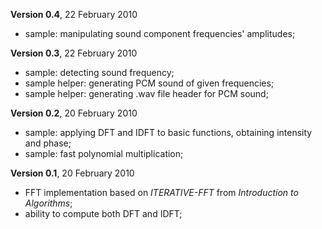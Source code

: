 **Version 0.4**, 22 February 2010<br />
+ sample: manipulating sound component frequencies' amplitudes;<br />

**Version 0.3**, 22 February 2010<br />
+ sample: detecting sound frequency;<br />
+ sample helper: generating PCM sound of given frequencies;<br />
+ sample helper: generating .wav file header for PCM sound;<br />

**Version 0.2**, 20 February 2010<br />
+ sample: applying DFT and IDFT to basic functions, obtaining intensity and phase;<br />
+ sample: fast polynomial multiplication;<br />

**Version 0.1**, 20 February 2010<br />
+ FFT implementation based on _ITERATIVE-FFT_ from _Introduction to Algorithms_;<br />
+ ability to compute both DFT and IDFT;<br />